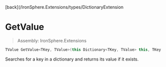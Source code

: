 ﻿

[back](/IronSphere.Extensions/types/DictionaryExtension

# GetValue

> Assembly: IronSphere.Extensions

```csharp
TValue GetValue<TKey, TValue>(this Dictionary<TKey, TValue> this, TKey key, TValue fallback = default);
```

Searches for a key in a dictionary and returns its value if it exists.

 